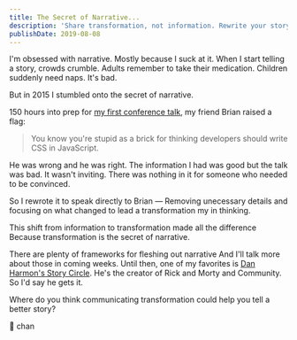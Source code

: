 ```yaml
---
title: The Secret of Narrative...
description: 'Share transformation, not information. Rewrite your story to connect with your audience and make it engaging. Can transformation help you tell a better story?'
publishDate: 2019-08-08
---
```


I'm obsessed with narrative.
Mostly because I suck at it.
When I start telling a story, crowds crumble.
Adults remember to take their medication.
Children suddenly need naps.
It's bad.

But in 2015 I stumbled onto the secret of narrative.

150 hours into prep for [my first conference talk](https://www.youtube.com/watch?v=ERB1TJBn32c), my friend Brian raised a flag:

> You know you're stupid as a brick for thinking developers should write CSS in JavaScript.

He was wrong and he was right.
The information I had was good but the talk was bad.
It wasn't inviting.
There was nothing in it for someone who needed to be convinced.

So I rewrote it to speak directly to Brian —
Removing unecessary details and focusing on what changed to lead a transformation my in thinking.

This shift from information to transformation made all the difference
Because transformation is the secret of narrative.

There are plenty of frameworks for fleshing out narrative
And I'll talk more about those in coming weeks.
Until then, one of my favorites is [Dan Harmon's Story Circle](https://blog.reedsy.com/dan-harmon-story-circle/).
He's the creator of Rick and Morty and Community.
So I'd say he gets it.

Where do you think communicating transformation could help you tell a better story?

🦋 chan
